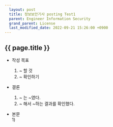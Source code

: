 ```yaml
---  
  layout: post  
  title: 정보보안기사 posting Test1
  parent: Engineer Information Security   
  grand_parent: License  
  last_modified_date: 2022-09-21 15:26:00 +0900  
---  
```


## {{ page.title }}  
  
* 작성 목표  
  1) ~ 할 것  
  2) ~ 확인하기  
  
* 결론  
  1) ~ 는 ~였다.  
  2) ~ 해서 ~하는 결과를 확인했다.  


* 본문   
  1) 